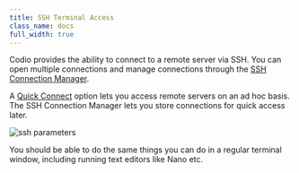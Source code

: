```yaml
---
title: SSH Terminal Access
class_name: docs
full_width: true
---
```


Codio provides the ability to connect to a remote server via SSH. You can open multiple connections and manage connections through the [SSH Connection Manager](/docs/ssh/ssh-manager).

A [Quick Connect](/docs/ssh/quick-connect) option lets you access remote servers on an ad hoc basis. The SSH Connection Manager lets you store connections for quick access later.

![ssh parameters](/img/docs/ssh-tab.png)

You should be able to do the same things you can do in a regular terminal window, including running text editors like Nano etc.